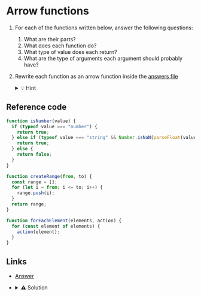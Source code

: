 # Arrow functions

1. For each of the functions written below, answer the following questions:
   1. What are their parts?
   2. What does each function do?
   3. What type of value does each return?
   4. What are the type of arguments each argument should probably have?
2. Rewrite each function as an arrow function inside the [answers file](2.answer.test.ts)

   <details>
   <summary>💡 Hint</summary>

   - Their names should be the same
   - Go back to [01-functions.md](../../lessons/01-functions.md) and see the examples there

   </details>

## Reference code

```typescript
function isNumber(value) {
  if (typeof value === "number") {
    return true;
  } else if (typeof value === "string" && Number.isNaN(parseFloat(value))) {
    return true;
  } else {
    return false;
  }
}

function createRange(from, to) {
  const range = [];
  for (let i = from; i <= to; i++) {
    range.push(i);
  }
  return range;
}

function forEachElement(elements, action) {
  for (const element of elements) {
    action(element);
  }
}
```

## Links

- [Answer](2.answer.test.ts)

- <details>
  <summary>⚠️ Solution</summary>

  [⛔️ Click if you must](3.solution.test.ts)

  </details>

